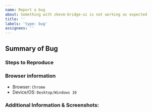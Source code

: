 ```yaml
---
name: Report a bug
about: Something with zkevm-bridge-ui is not working as expected
title: ''
labels: 'type: bug'
assignees: ''
---
```


## Summary of Bug

<!-- Concisely describe the issue and the expected behaviour -->

### Steps to Reproduce

<!-- What commands should someone run to reproduce your problem -->

### Browser information

- Browser: `Chrome`
- Device/OS: `Desktop/Windows 10`

### Additional Information & Screenshots:

<!-- There are some block or dependency tasks? -->